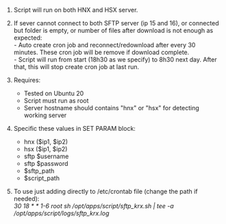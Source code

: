 1. Script will run on both HNX and HSX server.
2. If sever cannot connect to both SFTP server (ip 15 and 16), or connected but folder is empty, or number of files after download is not enough as expected:  
        - Auto create cron job and reconnect/redownload after every 30 minutes. These cron job will be remove if download complete.  
        - Script will run from start (18h30 as we specify) to 8h30 next day. After that, this will stop create cron job at last run.
3. Requires:    
	- Tested on Ubuntu 20    
	- Script must run as root    
	- Server hostname should contains "hnx" or "hsx" for detecting working server  
    
4. Specific these values in SET PARAM block:    
	- hnx ($ip1, $ip2)    
	- hsx ($ip1, $ip2)    
	- sftp $username    
	- sftp $password    
	- $sftp_path  
	- $script_path  
    
5. To use just adding directly to /etc/crontab file (change the path if needed):    
 _30 18 * * 1-6 root sh /opt/apps/script/sftp_krx.sh | tee -a /opt/apps/script/logs/sftp_krx.log_

  
